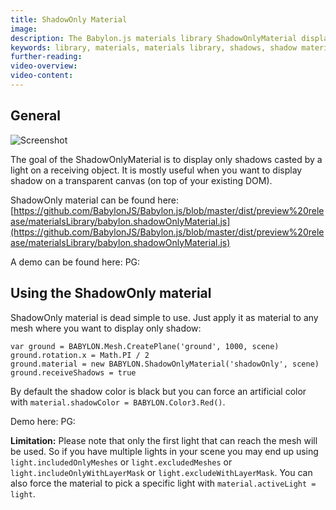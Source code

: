 ```yaml
---
title: ShadowOnly Material
image: 
description: The Babylon.js materials library ShadowOnlyMaterial displays only shadows casted by a light on a receiving object.
keywords: library, materials, materials library, shadows, shadow material
further-reading:
video-overview:
video-content:
---
```


## General

![Screenshot](/img/extensions/materials/shadowOnly.jpg)

The goal of the ShadowOnlyMaterial is to display only shadows casted by a light on a receiving object. It is mostly useful when you want to display shadow on a transparent canvas (on top of your existing DOM).

ShadowOnly material can be found here: [https://github.com/BabylonJS/Babylon.js/blob/master/dist/preview%20release/materialsLibrary/babylon.shadowOnlyMaterial.js](https://github.com/BabylonJS/Babylon.js/blob/master/dist/preview%20release/materialsLibrary/babylon.shadowOnlyMaterial.js)

A demo can be found here:  PG: <Playground id="#1KF7V1" title="Shadow Only Material" description="Example of shadow only material"/>

## Using the ShadowOnly material

ShadowOnly material is dead simple to use. Just apply it as material to any mesh where you want to display only shadow:

```
var ground = BABYLON.Mesh.CreatePlane('ground', 1000, scene)
ground.rotation.x = Math.PI / 2
ground.material = new BABYLON.ShadowOnlyMaterial('shadowOnly', scene)
ground.receiveShadows = true
```

By default the shadow color is black but you can force an artificial color with `material.shadowColor = BABYLON.Color3.Red()`.

Demo here:  PG: <Playground id="#1KF7V1#19" title="Shadow Only Material" description="Example of shadow only material color"/>

**Limitation:** Please note that only the first light that can reach the mesh will be used. 
So if you have multiple lights in your scene you may end up using `light.includedOnlyMeshes` or `light.excludedMeshes` or `light.includeOnlyWithLayerMask` or `light.excludeWithLayerMask`.
You can also force the material to pick a specific light with `material.activeLight = light`.



